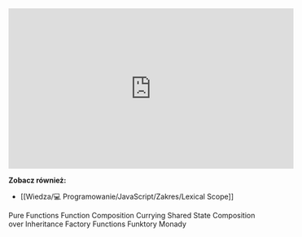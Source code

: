 <iframe width="560" height="315" src="https://www.youtube.com/embed/41WCKu3dHNU" title="YouTube video player" frameborder="0" allow="accelerometer; autoplay; clipboard-write; encrypted-media; gyroscope; picture-in-picture" allowfullscreen></iframe>

**Zobacz również:** 
- [[Wiedza/💻 Programowanie/JavaScript/Zakres/Lexical Scope]]

Pure Functions
Function Composition
Currying
Shared State
Composition over Inheritance
Factory Functions
Funktory
Monady
